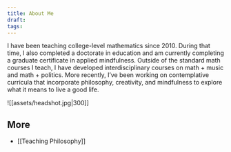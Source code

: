 ```yaml
---
title: About Me
draft: 
tags:
---
```


I have been teaching college-level mathematics since 2010. During that time, I also completed a doctorate in education and am currently completing a graduate certificate in applied mindfulness. Outside of the standard math courses I teach, I have developed interdisciplinary courses on math + music and math + politics. More recently, I’ve been working on contemplative curricula that incorporate philosophy, creativity, and mindfulness to explore what it means to live a good life.

![[assets/headshot.jpg|300]]
## More
- [[Teaching Philosophy]] 

